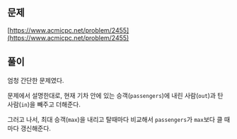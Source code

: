 ## 문제

[https://www.acmicpc.net/problem/2455](https://www.acmicpc.net/problem/2455)

## 풀이

엄청 간단한 문제였다.

문제에서 설명한대로, 현재 기차 안에 있는 승객(`passengers`)에 내린 사람(`out`)과 탄 사람(`in`)을 빼주고 더해준다.

그러고 나서, 최대 승객(`max`)을 내리고 탈때마다 비교해서 `passengers`가 `max`보다 클 때마다 갱신해준다.
